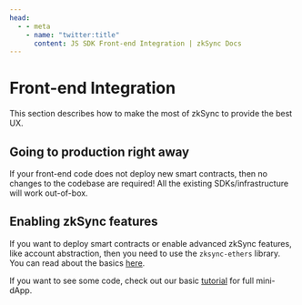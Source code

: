 ```yaml
---
head:
  - - meta
    - name: "twitter:title"
      content: JS SDK Front-end Integration | zkSync Docs
---
```


# Front-end Integration

This section describes how to make the most of zkSync to provide the best UX.

## Going to production right away

If your front-end code does not deploy new smart contracts, then no changes to the codebase are required! All the existing SDKs/infrastructure will work out-of-box.

## Enabling zkSync features

If you want to deploy smart contracts or enable advanced zkSync features, like account abstraction, then you need to use the `zksync-ethers` library. You can read about the basics [here](./features.md).

If you want to see some code, check out our basic [tutorial](../../../quick-start/hello-world.md) for full mini-dApp.
